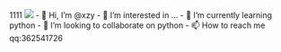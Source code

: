 <head>
         <style type="text/css">
           body {
                  background-image: url('https://i.niupic.com/images/2021/11/06/9FO3.jpg') no-repeat center center fixed;
                  -webkit-background-size: cover;
		-o-background-size: cover;                
		background-size: cover;
                }
          </style>
</head>
<body>
</body>
1111
<img src="file:///C:\Users\36254\Desktop\blog1\source\images\text.jpg" />
- 👋 Hi, I’m @xzy
- 👀 I’m interested in ...
- 🌱 I’m currently learning python
- 💞️ I’m looking to collaborate on python
- 📫 How to reach me qq:362541726


